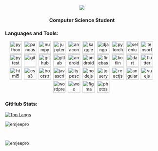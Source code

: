 <!---
<p align="left"><img src="https://komarev.com/ghpvc/?username=emjeepro&label=Profile%20views&color=0e75b6&style=flat" alt="emjeepro" /></p>
--->

<h1 align="center"><img src="https://i.ibb.co/wSvNgjr/mg-logo.png"></h1>
<h3 align="center">Computer Science Student</h3>

<!---
[![trophy](https://github-profile-trophy.vercel.app/?username=emjeepro&theme=onedark&row=1&column=8&margin-w=3&margin-h=3)](https://github.com/ryo-ma/github-profile-trophy)

<h3 align="left">Top Repositories:</h3>

[![Readme Card](https://github-readme-stats.vercel.app/api/pin/?username=emjeepro&repo=Statistical-methods-of-data-analysis)](https://github.com/emjeepro/Statistical-methods-of-data-analysis)

[![Readme Card](https://github-readme-stats.vercel.app/api/pin/?username=emjeepro&repo=Data-preprocessing-methods)](https://github.com/emjeepro/Data-preprocessing-methods)
--->
<!---
- 🔭 I’m currently working on:
- 🌱 I’m currently learning:
- 👯 I’m looking to collaborate on:
- 📧 Reach out to me:
- 💬 Ask me about:
- 📄 Know about my experience:
- ⚡ Fun fact:
--->

<!---
<h3 align="left">Connect with me:</h3>
<p align="left">
<a href="#" target="blank"><img align="center" src="#" alt="emjeepro" height="30" width="40" /></a>
<a href="#" target="blank"><img align="center" src="#" alt="emjeepro" height="30" width="40" /></a>
</p>
--->

<h3 align="left">Languages and Tools:</h3>
<p align="center">
  <a href="https://en.wikipedia.org/wiki/Python_(programming_language)" target="_blank" rel="noreferrer"> 
    <img src="https://cdn.jsdelivr.net/gh/devicons/devicon/icons/python/python-original.svg" alt="python" width="40" height="40"/></a>&nbsp;

  <a href="https://en.wikipedia.org/wiki/Pandas_(software)" target="_blank" rel="noreferrer"> 
    <img src="https://cdn.jsdelivr.net/gh/devicons/devicon/icons/pandas/pandas-original.svg" alt="pandas" width="40" height="40"/></a>&nbsp;

  <a href="https://en.wikipedia.org/wiki/NumPy" target="_blank" rel="noreferrer"> 
    <img src="https://cdn.jsdelivr.net/gh/devicons/devicon/icons/numpy/numpy-original.svg" alt="numpy" width="40" height="40"/></a>&nbsp;  

  <a href="https://en.wikipedia.org/wiki/Project_Jupyter" target="_blank" rel="noreferrer"> 
    <img src="https://cdn.jsdelivr.net/gh/devicons/devicon/icons/jupyter/jupyter-original-wordmark.svg" alt="jupyter" width="40" height="40"/></a>&nbsp;

  <a href="https://en.wikipedia.org/wiki/Anaconda_(Python_distribution)" target="_blank" rel="noreferrer"> 
    <img src="https://cdn.jsdelivr.net/gh/devicons/devicon/icons/anaconda/anaconda-original.svg" alt="anaconda" width="40" height="40"/></a>&nbsp;
  
  <a href="https://en.wikipedia.org/wiki/Kaggle" target="_blank" rel="noreferrer"> 
    <img src="https://cdn.jsdelivr.net/gh/devicons/devicon/icons/kaggle/kaggle-original.svg" alt="kaggle" width="40" height="40"/></a>&nbsp;
  
  <a href="https://en.wikipedia.org/wiki/Django_(web_framework)" target="_blank" rel="noreferrer"> 
    <img src="https://cdn.jsdelivr.net/gh/devicons/devicon/icons/django/django-plain.svg" alt="django" width="40" height="40"/></a>&nbsp;
  
  <a href="https://en.wikipedia.org/wiki/PyTorch" target="_blank" rel="noreferrer"> 
    <img src="https://cdn.jsdelivr.net/gh/devicons/devicon/icons/pytorch/pytorch-original.svg" alt="pytorch" width="40" height="40"/></a>&nbsp;
  
  <a href="https://en.wikipedia.org/wiki/Selenium_(software)" target="_blank" rel="noreferrer"> 
    <img src="https://cdn.jsdelivr.net/gh/devicons/devicon/icons/selenium/selenium-original.svg" alt="selenium" width="40" height="40"/></a>&nbsp;
  
  <a href="https://en.wikipedia.org/wiki/TensorFlow" target="_blank" rel="noreferrer"> 
    <img src="https://cdn.jsdelivr.net/gh/devicons/devicon/icons/tensorflow/tensorflow-original.svg" alt="tensorflow" width="40" height="40"/></a>&nbsp;
  
  <a href="https://en.wikipedia.org/wiki/Pytest" target="_blank" rel="noreferrer"> 
    <img src="https://cdn.jsdelivr.net/gh/devicons/devicon/icons/pytest/pytest-original.svg" alt="pytest" width="40" height="40"/></a>&nbsp;
  
  <a href="https://en.wikipedia.org/wiki/Git" target="_blank" rel="noreferrer"> 
    <img src="https://cdn.jsdelivr.net/gh/devicons/devicon/icons/git/git-original.svg" alt="git" width="40" height="40"/></a>&nbsp;
  
  <a href="https://en.wikipedia.org/wiki/GitHub" target="_blank" rel="noreferrer"> 
    <img src="https://cdn.jsdelivr.net/gh/devicons/devicon/icons/github/github-original.svg" alt="github" width="40" height="40"/></a>&nbsp;
  
  <a href="https://en.wikipedia.org/wiki/GitLab" target="_blank" rel="noreferrer"> 
    <img src="https://cdn.jsdelivr.net/gh/devicons/devicon/icons/gitlab/gitlab-original-wordmark.svg" alt="gitlab" width="40" height="40"/></a>&nbsp;
  
  <a href="https://en.wikipedia.org/wiki/Android_(operating_system)" target="_blank" rel="noreferrer"> 
    <img src="https://cdn.jsdelivr.net/gh/devicons/devicon/icons/android/android-original-wordmark.svg" alt="android" width="40" height="40"/></a>&nbsp;
  
  <a href="https://en.wikipedia.org/wiki/Android_Studio" target="_blank" rel="noreferrer"> 
    <img src="https://cdn.jsdelivr.net/gh/devicons/devicon/icons/androidstudio/androidstudio-original.svg" alt="androidstudio" width="40" height="40"/></a>&nbsp;
  
  <a href="https://en.wikipedia.org/wiki/Firebase" target="_blank" rel="noreferrer"> 
    <img src="https://cdn.jsdelivr.net/gh/devicons/devicon/icons/firebase/firebase-plain.svg" alt="firebase" width="40" height="40"/></a>&nbsp;
  
  <a href="https://en.wikipedia.org/wiki/Kotlin_(programming_language)" target="_blank" rel="noreferrer"> 
    <img src="https://cdn.jsdelivr.net/gh/devicons/devicon/icons/kotlin/kotlin-original.svg" alt="kotlin" width="40" height="40"/></a>&nbsp;
  
  <a href="https://en.wikipedia.org/wiki/Dart_(programming_language)" target="_blank" rel="noreferrer"> 
    <img src="https://cdn.jsdelivr.net/gh/devicons/devicon/icons/dart/dart-original.svg" alt="dart" width="40" height="40"/></a>&nbsp;
  
  <a href="https://en.wikipedia.org/wiki/Flutter_(software)" target="_blank" rel="noreferrer"> 
    <img src="https://cdn.jsdelivr.net/gh/devicons/devicon/icons/flutter/flutter-original.svg" alt="flutter" width="40" height="40"/></a>&nbsp;
  
  <a href="https://en.wikipedia.org/wiki/HTML" target="_blank" rel="noreferrer">
    <img src="https://cdn.jsdelivr.net/gh/devicons/devicon/icons/html5/html5-original-wordmark.svg" alt="html5" width="40" height="40"/></a>&nbsp;
  
  <a href="https://en.wikipedia.org/wiki/CSS" target="_blank" rel="noreferrer"> 
    <img src="https://cdn.jsdelivr.net/gh/devicons/devicon/icons/css3/css3-original-wordmark.svg" alt="css3" width="40" height="40"/></a>&nbsp;
  
  <a href="https://en.wikipedia.org/wiki/Bootstrap_(front-end_framework)" target="_blank" rel="noreferrer"> 
    <img src="https://cdn.jsdelivr.net/gh/devicons/devicon/icons/bootstrap/bootstrap-original-wordmark.svg" alt="bootstrap" width="40" height="40"/></a>&nbsp;
  
  <a href="https://en.wikipedia.org/wiki/JavaScript" target="_blank" rel="noreferrer">
    <img src="https://cdn.jsdelivr.net/gh/devicons/devicon/icons/javascript/javascript-original.svg" alt="javascript" width="40" height="40"/></a>&nbsp;
  
  <a href="https://en.wikipedia.org/wiki/TypeScript" target="_blank" rel="noreferrer">
    <img src="https://cdn.jsdelivr.net/gh/devicons/devicon/icons/typescript/typescript-original.svg" alt="typescript" width="40" height="40"/></a>&nbsp;
  
  <a href="https://en.wikipedia.org/wiki/Node.js" target="_blank" rel="noreferrer">
    <img src="https://cdn.jsdelivr.net/gh/devicons/devicon/icons/nodejs/nodejs-original.svg" alt="nodejs" width="40" height="40"/></a>&nbsp;
  
  <a href="https://en.wikipedia.org/wiki/JQuery" target="_blank" rel="noreferrer">
    <img src="https://cdn.jsdelivr.net/gh/devicons/devicon/icons/jquery/jquery-original-wordmark.svg" alt="jquery" width="40" height="40"/></a>&nbsp;
  
  <a href="https://en.wikipedia.org/wiki/React_(JavaScript_library)" target="_blank" rel="noreferrer"> 
    <img src="https://cdn.jsdelivr.net/gh/devicons/devicon/icons/react/react-original.svg" alt="reactjs" width="40" height="40"/></a>&nbsp;
  
  <a href="https://en.wikipedia.org/wiki/AngularJS" target="_blank" rel="noreferrer">
    <img src="https://cdn.jsdelivr.net/gh/devicons/devicon/icons/angularjs/angularjs-original.svg" alt="angularjs" width="40" height="40"/></a>&nbsp;
  
  <a href="https://en.wikipedia.org/wiki/Vue.js" target="_blank" rel="noreferrer">
    <img src="https://cdn.jsdelivr.net/gh/devicons/devicon/icons/vuejs/vuejs-original-wordmark.svg" alt="vuejs" width="40" height="40"/></a>&nbsp;
  
  <a href="https://en.wikipedia.org/wiki/WordPress" target="_blank" rel="noreferrer"> 
    <img src="https://cdn.jsdelivr.net/gh/devicons/devicon/icons/wordpress/wordpress-original.svg" alt="wordpress" width="40" height="40"/></a>&nbsp;
  
  <a href="https://en.wikipedia.org/wiki/WooCommerce" target="_blank" rel="noreferrer"> 
    <img src="https://cdn.jsdelivr.net/gh/devicons/devicon/icons/woocommerce/woocommerce-original-wordmark.svg" alt="woo" width="40" height="40"/></a>&nbsp;
  
  <a href="https://en.wikipedia.org/wiki/Figma_(software)" target="_blank" rel="noreferrer"> 
    <img src="https://cdn.jsdelivr.net/gh/devicons/devicon/icons/figma/figma-original.svg" alt="figma" width="40" height="40"/></a>&nbsp;
  
  <a href="https://en.wikipedia.org/wiki/Adobe_Photoshop" target="_blank" rel="noreferrer"> 
    <img src="https://cdn.jsdelivr.net/gh/devicons/devicon/icons/photoshop/photoshop-plain.svg" alt="photoshop" width="40" height="40"/></a>&nbsp;
</p>

<!---
  icons from: https://devicon.dev/
--->
<h3 align="left">GitHub Stats:</h3>

[![Top Langs](https://github-readme-stats.vercel.app/api/top-langs/?username=emjeepro&layout=compact)](https://github.com/emjeepro)

<p align="center">&nbsp;<img align="left" src="https://github-readme-stats.vercel.app/api?username=emjeepro&show_icons=true&hide=contribs,prs&locale=en" alt="emjeepro" /></p>
<br>
<p align="center"><img align="left" src="https://github-readme-streak-stats.herokuapp.com/?user=emjeepro&" alt="emjeepro" /></p>

<!---
emjeepro/emjeepro is a ✨ special ✨ repository because its `README.md` (this file) appears on your GitHub profile.
You can click the Preview link to take a look at your changes.
--->
